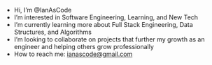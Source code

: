 - Hi, I’m @IanAsCode
- I’m interested in Software Engineering, Learning, and New Tech
- I’m currently learning more about Full Stack Engineering, Data Structures, and Algorithms
- I’m looking to collaborate on projects that further my growth as an engineer and helping others grow professionally 
- How to reach me: ianascode@gmail.com


